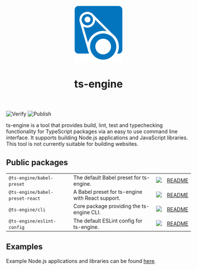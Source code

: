 <style>
  .c-header {
    text-align: center;
  }
</style>

<header class="c-header">
  <img 
    src="https://raw.githubusercontent.com/ts-engine/assets/master/logo.png"
    alt="ts-engine logo" 
  />
  <h1>ts-engine</h1>
</header>

![Verify](https://img.shields.io/github/workflow/status/ts-engine/ts-engine/Verify?label=Verify&style=flat-square)
![Publish](https://img.shields.io/github/workflow/status/ts-engine/ts-engine/Publish?label=Publish&style=flat-square)

ts-engine is a tool that provides build, lint, test and typechecking functionality for TypeScript packages via an easy to use command line interface. It supports building Node.js applications and JavaScript libraries. This tool is not currently suitable for building websites.

## Public packages

|                                 |                                                  |                                                                                                                                                                                                              |                                                   |
| ------------------------------- | ------------------------------------------------ | ------------------------------------------------------------------------------------------------------------------------------------------------------------------------------------------------------------ | ------------------------------------------------- |
| `@ts-engine/babel-preset`       | The default Babel preset for ts-engine.          | <a href="https://www.npmjs.com/package/@ts-engine/babel-preset" rel="noopener noreferrer" target="_blank"><img src="https://img.shields.io/npm/v/@ts-engine/babel-preset?style=flat-square"></a>             | [README](./packages/babel-preset/README.md)       |
| `@ts-engine/babel-preset-react` | A Babel preset for ts-engine with React support. | <a href="https://www.npmjs.com/package/@ts-engine/babel-preset-react" rel="noopener noreferrer" target="_blank"><img src="https://img.shields.io/npm/v/@ts-engine/babel-preset-react?style=flat-square"></a> | [README](./packages/babel-preset-react/README.md) |
| `@ts-engine/cli`                | Core package providing the ts-engine CLI.        | <a href="https://www.npmjs.com/package/@ts-engine/cli" rel="noopener noreferrer" target="_blank"><img src="https://img.shields.io/npm/v/@ts-engine/cli?style=flat-square"></a>                               | [README](./packages/cli/README.md)                |
| `@ts-engine/eslint-config`      | The default ESLint config for ts-engine.         | <a href="https://www.npmjs.com/package/@ts-engine/eslint-config" rel="noopener noreferrer" target="_blank"><img src="https://img.shields.io/npm/v/@ts-engine/eslint-config?style=flat-square"></a>           | [README](./packages/eslint-config/README.md)      |

## Examples

Example Node.js applications and libraries can be found [here](./packages/@examples).
